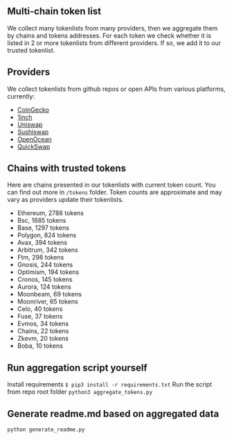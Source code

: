 
## Multi-chain token list 
We collect many tokenlists from many providers, then we aggregate them by chains and tokens addresses. 
For each token we check whether it is listed in 2 or more tokenlists from different providers. If so, 
we add it to our trusted tokenlist.

## Providers
We collect tokenlists from github repos or open APIs from various platforms, currently:
- [CoinGecko](https://www.coingecko.com/)
- [1inch](https://app.1inch.io/)
- [Uniswap](https://uniswap.org/)
- [Sushiswap](https://www.sushi.com/)
- [OpenOcean](https://openocean.finance/)
- [QuickSwap](https://quickswap.exchange/#/swap)

## Chains with trusted tokens
Here are chains presented in our tokenlists with current token count. You can find out more in `/tokens` folder.
Token counts are approximate and may vary as providers update their tokenlists.
- Ethereum, 2788 tokens
- Bsc, 1685 tokens
- Base, 1297 tokens
- Polygon, 824 tokens
- Avax, 394 tokens
- Arbitrum, 342 tokens
- Ftm, 298 tokens
- Gnosis, 244 tokens
- Optimism, 194 tokens
- Cronos, 145 tokens
- Aurora, 124 tokens
- Moonbeam, 69 tokens
- Moonriver, 65 tokens
- Celo, 40 tokens
- Fuse, 37 tokens
- Evmos, 34 tokens
- Chains, 22 tokens
- Zkevm, 20 tokens
- Boba, 10 tokens

## Run aggregation script yourself
Install requirements
```$ pip3 install -r requirements.txt```
Run the script from repo root folder
```python3 aggregate_tokens.py```
## Generate readme.md based on aggregated data
```bash
python generate_readme.py
```
